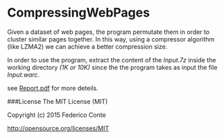 # CompressingWebPages
Given a dataset of web pages, the program permutate them in order to cluster similar pages together.  In this way, using a compressor algorithm (like LZMA2) we can achieve a better compression size.

In order to use the program, extract the content of the *Input.7z* inside the working directory *(1K or 10K)*
since the the program takes as input the file *Input.warc*.

see [Report.pdf](./Report.pdf) for more deteils.

###License
The MIT License (MIT)

Copyright (c) 2015 Federico Conte

http://opensource.org/licenses/MIT
